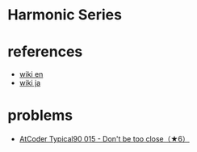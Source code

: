 # Harmonic Series


# references 
- [wiki en](https://en.wikipedia.org/wiki/Harmonic_series_(mathematics))
- [wiki ja](https://ja.wikipedia.org/wiki/%E8%AA%BF%E5%92%8C%E7%B4%9A%E6%95%B0)



# problems 
- [AtCoder Typical90 015 - Don't be too close（★6）](https://atcoder.jp/contests/typical90/tasks/typical90_o)